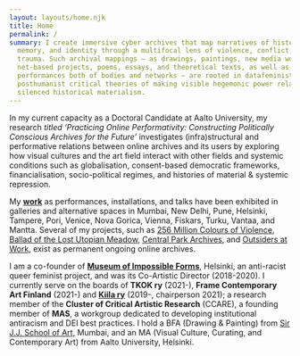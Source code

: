 ```yaml
---
layout: layouts/home.njk
title: Home
permalink: /
summary: I create immersive cyber archives that map narratives of history,
  memory, and identity through a multifocal lens of violence, conflict, and
  trauma. Such archival mappings – as drawings, paintings, new media works,
  net-based projects, poems, essays, and theoretical texts, as well as
  performances both of bodies and networks – are rooted in datafeminist,
  posthumanist critical theories of making visible hegemonic power relations and
  silenced historical materialism.
---
```

In my current capacity as a Doctoral Candidate at Aalto University, my research *titled ‘Practicing Online Performativity: Constructing Politically Conscious Archives for the Future’* investigates (infra)structural and performative relations between online archives and its users by exploring how visual cultures and the art field interact with other fields and systemic conditions such as globalisation, consent-based democratic frameworks, financialisation, socio-political regimes, and histories of material & systemic repression.

My **[work](https://aliakbarmehta.com/curriculum-vitae)** as performances, installations, and talks have been exhibited in galleries and alternative spaces in Mumbai, New Delhi, Pune, Helsinki, Tampere, Pori, Venice, Nova Gorica, Vienna, Fiskars, Turku, Vantaa, and Mantta. Several of my projects, such as [256 Million Colours of Violence](http://www.256millioncoloursofviolence.com/), [Ballad of the Lost Utopian Meadow](https://www.thelostutopianmeadow.com/), [Central Park Archives](https://www.m-cult.org/index.php/productions/central-park-archives), and [Outsiders at Work](https://outsidersatwork.wordpress.com/), exist as permanent ongoing online archives.

I am a co-founder of **[Museum of Impossible Forms](https://museumofimpossibleforms.org/)**, Helsinki, an anti-racist queer feminist project, and was its Co-Artistic Director (2018-2020). I currently serve on the boards of **TKOK ry** (2021-), **Frame Contemporary Art Finland** (2021-) and **[Kiila ry](http://kiila.eu/)** (2019-, chairperson 2021); a research member of the **Cluster of Critical Artistic Research** (CCARE), a founding member of **MAS**, a workgroup dedicated to developing institutional antiracism and DEI best practices. I hold a BFA (Drawing & Painting) from [Sir J.J. School of Art,](http://www.sirjjschoolofart.in/) Mumbai, and an MA (Visual Culture, Curating, and Contemporary Art) from Aalto University, Helsinki.
